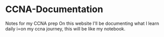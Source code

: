 # CCNA-Documentation
Notes for my CCNA prep
On this website I'll be documenting what I learn daily i=on my ccna journey, this will be like my notebook.
